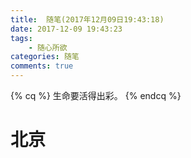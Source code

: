 ```yaml
---
title:  随笔(2017年12月09日19:43:18)
date: 2017-12-09 19:43:23
tags:  
    - 随心所欲
categories: 随笔
comments: true
---
```

{% cq %} 生命要活得出彩。 {% endcq %}
# 北京